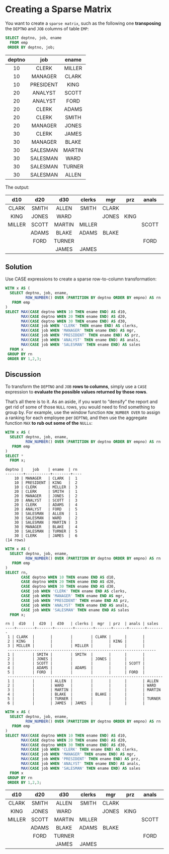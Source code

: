 # Creating a Sparse Matrix

You want to create a `sparse matrix`, such as the following one **transposing** the `DEPTNO` and `JOB` columns of table `EMP`:

```SQL
SELECT deptno, job, ename
  FROM emp
 ORDER BY deptno, job;
```

|deptno |    job    | ename|
|:-----:|:---------:|:-----:|
|    10 | CLERK     | MILLER|
|    10 | MANAGER   | CLARK|
|    10 | PRESIDENT | KING|
|    20 | ANALYST   | SCOTT|
|    20 | ANALYST   | FORD|
|    20 | CLERK     | ADAMS|
|    20 | CLERK     | SMITH|
|    20 | MANAGER   | JONES|
|    30 | CLERK     | JAMES|
|    30 | MANAGER   | BLAKE|
|    30 | SALESMAN  | MARTIN|
|    30 | SALESMAN  | WARD|
|    30 | SALESMAN  | TURNER|
|    30 | SALESMAN  | ALLEN|

The output:

| d10   |  d20  |  d30   | clerks |  mgr  | prz  | anals | sales|
|:-----:|:-----:|:------:|:------:|:-----:|:----:|:-----:|:------:|
|CLARK  | SMITH | ALLEN  | SMITH  | CLARK |      |       | ALLEN|
|KING   | JONES | WARD   |        | JONES | KING |       | WARD|
|MILLER | SCOTT | MARTIN | MILLER |       |      | SCOTT | MARTIN|
|      | ADAMS | BLAKE  | ADAMS  | BLAKE |      |       ||
|      | FORD  | TURNER |        |       |      | FORD  | TURNER|
|      |       | JAMES  | JAMES  |       |      |       ||

## Solution

Use CASE expressions to create a sparse row-to-column transformation:


```SQL
WITH x AS (
  SELECT deptno, job, ename,
         ROW_NUMBER() OVER (PARTITION BY deptno ORDER BY empno) AS rn
   FROM emp
)
SELECT MAX(CASE deptno WHEN 10 THEN ename END) AS d10,
       MAX(CASE deptno WHEN 20 THEN ename END) AS d20,
       MAX(CASE deptno WHEN 30 THEN ename END) AS d30,
       MAX(CASE job WHEN 'CLERK' THEN ename END) AS clerks,
       MAX(CASE job WHEN 'MANAGER' THEN ename END) AS mgr,
       MAX(CASE job WHEN 'PRESIDENT' THEN ename END) AS prz,
       MAX(CASE job WHEN 'ANALYST' THEN ename END) AS anals,
       MAX(CASE job WHEN 'SALESMAN' THEN ename END) AS sales
  FROM x
 GROUP BY rn
 ORDER BY 1,2,3;
```

## Discussion

To transform the `DEPTNO` and `JOB` **rows to columns**, simply use a `CASE` expression to **evaluate the possible values returned by those rows**.

That’s all there is to it. As an aside, if you want to “densify” the report and get rid of some of those `NULL` rows, you would need to find something to group by. For example, use the window function `ROW_NUMBER OVER` to assign a ranking for each employee per `DEPTNO`, and then use the aggregate function `MAX` **to rub out some of the** `NULLs`:

```SQL
WITH x AS (
  SELECT deptno, job, ename,
         ROW_NUMBER() OVER (PARTITION BY deptno ORDER BY empno) AS rn
   FROM emp
)
SELECT *
  FROM x;
```

```console
deptno |    job    | ename  | rn
--------+-----------+--------+----
    10 | MANAGER   | CLARK  |  1
    10 | PRESIDENT | KING   |  2
    10 | CLERK     | MILLER |  3
    20 | CLERK     | SMITH  |  1
    20 | MANAGER   | JONES  |  2
    20 | ANALYST   | SCOTT  |  3
    20 | CLERK     | ADAMS  |  4
    20 | ANALYST   | FORD   |  5
    30 | SALESMAN  | ALLEN  |  1
    30 | SALESMAN  | WARD   |  2
    30 | SALESMAN  | MARTIN |  3
    30 | MANAGER   | BLAKE  |  4
    30 | SALESMAN  | TURNER |  5
    30 | CLERK     | JAMES  |  6
(14 rows)
```

```SQL
WITH x AS (
  SELECT deptno, job, ename,
         ROW_NUMBER() OVER (PARTITION BY deptno ORDER BY empno) AS rn
   FROM emp
)
SELECT rn,
       CASE deptno WHEN 10 THEN ename END AS d10,
       CASE deptno WHEN 20 THEN ename END AS d20,
       CASE deptno WHEN 30 THEN ename END AS d30,
       CASE job WHEN 'CLERK' THEN ename END AS clerks,
       CASE job WHEN 'MANAGER' THEN ename END AS mgr,
       CASE job WHEN 'PRESIDENT' THEN ename END AS prz,
       CASE job WHEN 'ANALYST' THEN ename END AS anals,
       CASE job WHEN 'SALESMAN' THEN ename END AS sales
  FROM x;
```

```console
rn |  d10   |  d20  |  d30   | clerks |  mgr  | prz  | anals | sales
----+--------+-------+--------+--------+-------+------+-------+--------
 1 | CLARK  |       |        |        | CLARK |      |       |
 2 | KING   |       |        |        |       | KING |       |
 3 | MILLER |       |        | MILLER |       |      |       |
 ------------------------------------------------------------------
 1 |        | SMITH |        | SMITH  |       |      |       |
 2 |        | JONES |        |        | JONES |      |       |
 3 |        | SCOTT |        |        |       |      | SCOTT |
 4 |        | ADAMS |        | ADAMS  |       |      |       |
 5 |        | FORD  |        |        |       |      | FORD  |
 ---------------------------------------------------------------------
 1 |        |       | ALLEN  |        |       |      |       | ALLEN
 2 |        |       | WARD   |        |       |      |       | WARD
 3 |        |       | MARTIN |        |       |      |       | MARTIN
 4 |        |       | BLAKE  |        | BLAKE |      |       |
 5 |        |       | TURNER |        |       |      |       | TURNER
 6 |        |       | JAMES  | JAMES  |       |      |       |
 ```

 ```SQL
 WITH x AS (
   SELECT deptno, job, ename,
          ROW_NUMBER() OVER (PARTITION BY deptno ORDER BY empno) AS rn
    FROM emp
 )
 SELECT MAX(CASE deptno WHEN 10 THEN ename END) AS d10,
        MAX(CASE deptno WHEN 20 THEN ename END) AS d20,
        MAX(CASE deptno WHEN 30 THEN ename END) AS d30,
        MAX(CASE job WHEN 'CLERK' THEN ename END) AS clerks,
        MAX(CASE job WHEN 'MANAGER' THEN ename END) AS mgr,
        MAX(CASE job WHEN 'PRESIDENT' THEN ename END) AS prz,
        MAX(CASE job WHEN 'ANALYST' THEN ename END) AS anals,
        MAX(CASE job WHEN 'SALESMAN' THEN ename END) AS sales
   FROM x
  GROUP BY rn
  ORDER BY 1,2,3;
 ```

| d10   |  d20  |  d30   | clerks |  mgr  | prz  | anals | sales|
|:-----:|:-----:|:------:|:------:|:-----:|:----:|:-----:|:------:|
|CLARK  | SMITH | ALLEN  | SMITH  | CLARK |      |       | ALLEN|
|KING   | JONES | WARD   |        | JONES | KING |       | WARD|
|MILLER | SCOTT | MARTIN | MILLER |       |      | SCOTT | MARTIN|
|      | ADAMS | BLAKE  | ADAMS  | BLAKE |      |       ||
|      | FORD  | TURNER |        |       |      | FORD  | TURNER|
|      |       | JAMES  | JAMES  |       |      |       ||
